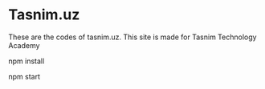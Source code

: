 # Tasnim.uz

These are the codes of tasnim.uz. This site is made for Tasnim Technology Academy

npm install

npm start
